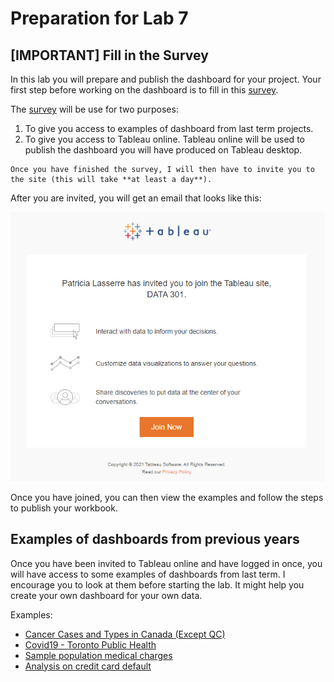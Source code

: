 # Preparation for Lab 7

## [IMPORTANT] Fill in the Survey 
In this lab you will prepare and publish the dashboard for your project. Your first step before working on the dashboard is to fill in this [survey](https://ubc.ca1.qualtrics.com/jfe/form/SV_etwwurNao6VTE9w).

The [survey](https://ubc.ca1.qualtrics.com/jfe/form/SV_etwwurNao6VTE9w) will be use for two purposes:
1. To give you access to examples of dashboard from last term projects.
2. To give you access to Tableau online. Tableau online will be used to publish the dashboard you will have produced on Tableau desktop. 

```{warning}
Once you have finished the survey, I will then have to invite you to the site (this will take **at least a day**). 
```

After you are invited, you will get an email that looks like this:

![](./tableau_online.png)

Once you have joined, you can then view the examples and follow the steps to publish your workbook.

##  Examples of dashboards from previous years

Once you have been invited to Tableau online and have logged in once, you will have access to some  examples of dashboards from last term. I encourage you to look at them before starting the lab. It might help you create your own dashboard for your own data.

Examples:
* [Cancer Cases and Types in Canada (Except QC)](https://us-west-2b.online.tableau.com/#/site/data301/views/CancerCasesandTypesinCanadaexceptQC-/TotalCancerCases?:iid=4)
* [Covid19 - Toronto Public Health](https://us-west-2b.online.tableau.com/#/site/data301/views/Covid19Project6022-Dec2020/EDADashboard?:iid=4)
* [Sample population medical charges](https://us-west-2b.online.tableau.com/#/site/data301/views/Group6015_Milestone_4_or_lab_10/EDADashboard?:iid=5)
* [Analysis on credit card default](https://us-west-2b.online.tableau.com/#/site/data301/views/Project_305Dashboard/DatasetOverviewandDescription?:iid=2)

